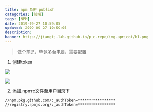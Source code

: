 ```yaml
---
title: npm 免密 publish
categories: [前端]
tags: [NPM]
date: 2019-09-27 10:59:05
updated: 2019-09-27 10:59:05
description:
banner: https://jiangtj-lab.github.io/pic-repo/img-apricot/b1.png
---
```


> 做个笔记，毕竟多台电脑，需要配置

1. 创建token

![](https://jiangtj-lab.github.io/pic-repo/img-apricot/20190927110154.png)

![](https://jiangtj-lab.github.io/pic-repo/img-apricot/20190927110633.png)

2. 添加.npmrc文件至用户目录下
```
//npm.pkg.github.com/:_authToken=*****************
//registry.npmjs.org/:_authToken=*****************
```
